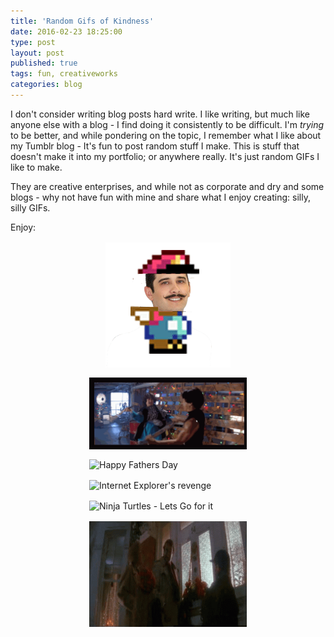 ```yaml
---
title: 'Random Gifs of Kindness'
date: 2016-02-23 18:25:00
type: post
layout: post
published: true
tags: fun, creativeworks
categories: blog
---
```


I don't consider writing blog posts hard write. I like writing, but much like anyone else with a blog - I find doing it consistently to be difficult.
I'm *trying* to be better, and while pondering on the topic, I remember what I like about my Tumblr blog - It's fun to post random stuff I make. This is stuff that doesn't make it into my portfolio; or anywhere really. It's just random GIFs I like to make.

They are creative enterprises, and while not as corporate and dry and some blogs - why not have fun with mine and share what I enjoy creating: silly, silly GIFs.

Enjoy:
![Scott grew a mustache](/img/Scott_running.gif)
![Rumble In the Bronx GIF](/img/bronx_skis.gif)
![Happy Fathers Day](https://assets.ello.co/uploads/asset/attachment/2672785/ello-optimized-e30f05eb.gif)
![Internet Explorer's revenge](https://assets.ello.co/uploads/asset/attachment/2476519/ello-optimized-e27e4b0a.gif)
![Ninja Turtles - Lets Go for it](/img/lets_go_for_it.gif)
![It's Snowing!](/img/its-snowing.gif)
<style>
 img {
    max-width: 50%;
    display: block;
    margin: 1rem auto;
  }
</style>
